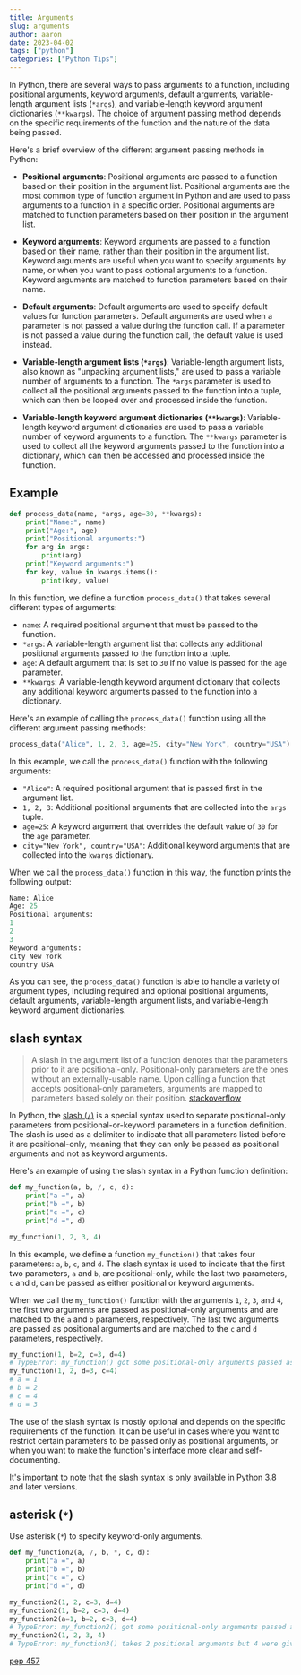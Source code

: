 ```yaml
---
title: Arguments
slug: arguments
author: aaron
date: 2023-04-02
tags: ["python"]
categories: ["Python Tips"]
---
```


In Python, there are several ways to pass arguments to a function, including positional arguments, keyword arguments, default arguments, variable-length argument lists (`*args`), and variable-length keyword argument dictionaries (`**kwargs`). The choice of argument passing method depends on the specific requirements of the function and the nature of the data being passed.

Here's a brief overview of the different argument passing methods in Python:

- **Positional arguments**: Positional arguments are passed to a function based on their position in the argument list. Positional arguments are the most common type of function argument in Python and are used to pass arguments to a function in a specific order. Positional arguments are matched to function parameters based on their position in the argument list.

- **Keyword arguments**: Keyword arguments are passed to a function based on their name, rather than their position in the argument list. Keyword arguments are useful when you want to specify arguments by name, or when you want to pass optional arguments to a function. Keyword arguments are matched to function parameters based on their name.

- **Default arguments**: Default arguments are used to specify default values for function parameters. Default arguments are used when a parameter is not passed a value during the function call. If a parameter is not passed a value during the function call, the default value is used instead.

- **Variable-length argument lists (`*args`)**: Variable-length argument lists, also known as "unpacking argument lists," are used to pass a variable number of arguments to a function. The `*args` parameter is used to collect all the positional arguments passed to the function into a tuple, which can then be looped over and processed inside the function.

- **Variable-length keyword argument dictionaries (`**kwargs`)**: Variable-length keyword argument dictionaries are used to pass a variable number of keyword arguments to a function. The `**kwargs` parameter is used to collect all the keyword arguments passed to the function into a dictionary, which can then be accessed and processed inside the function.

## Example

```python
def process_data(name, *args, age=30, **kwargs):
    print("Name:", name)
    print("Age:", age)
    print("Positional arguments:")
    for arg in args:
        print(arg)
    print("Keyword arguments:")
    for key, value in kwargs.items():
        print(key, value)
```

In this function, we define a function `process_data()` that takes several different types of arguments:

- `name`: A required positional argument that must be passed to the function.
- `*args`: A variable-length argument list that collects any additional positional arguments passed to the function into a tuple.
- `age`: A default argument that is set to `30` if no value is passed for the `age` parameter.
- `**kwargs`: A variable-length keyword argument dictionary that collects any additional keyword arguments passed to the function into a dictionary.

Here's an example of calling the `process_data()` function using all the different argument passing methods:

```python
process_data("Alice", 1, 2, 3, age=25, city="New York", country="USA")
```

In this example, we call the `process_data()` function with the following arguments:

- `"Alice"`: A required positional argument that is passed first in the argument list.
- `1, 2, 3`: Additional positional arguments that are collected into the `args` tuple.
- `age=25`: A keyword argument that overrides the default value of `30` for the `age` parameter.
- `city="New York", country="USA"`: Additional keyword arguments that are collected into the `kwargs` dictionary.

When we call the `process_data()` function in this way, the function prints the following output:

```python
Name: Alice
Age: 25
Positional arguments:
1
2
3
Keyword arguments:
city New York
country USA
```

As you can see, the `process_data()` function is able to handle a variety of argument types, including required and optional positional arguments, default arguments, variable-length argument lists, and variable-length keyword argument dictionaries.

## slash syntax

> A slash in the argument list of a function denotes that the parameters prior to it are positional-only. Positional-only parameters are the ones without an externally-usable name. Upon calling a function that accepts positional-only parameters, arguments are mapped to parameters based solely on their position.
> [stackoverflow](https://stackoverflow.com/questions/24735311/what-does-the-slash-mean-when-help-is-listing-method-signatures)

In Python, the [slash (`/`)](https://docs.python.org/3/faq/programming.html#what-does-the-slash-in-the-parameter-list-of-a-function-mean) is a special syntax used to separate positional-only parameters from positional-or-keyword parameters in a function definition. The slash is used as a delimiter to indicate that all parameters listed before it are positional-only, meaning that they can only be passed as positional arguments and not as keyword arguments.

Here's an example of using the slash syntax in a Python function definition:

```python
def my_function(a, b, /, c, d):
    print("a =", a)
    print("b =", b)
    print("c =", c)
    print("d =", d)

my_function(1, 2, 3, 4)
```

In this example, we define a function `my_function()` that takes four parameters: `a`, `b`, `c`, and `d`. The slash syntax is used to indicate that the first two parameters, `a` and `b`, are positional-only, while the last two parameters, `c` and `d`, can be passed as either positional or keyword arguments.

When we call the `my_function()` function with the arguments `1`, `2`, `3`, and `4`, the first two arguments are passed as positional-only arguments and are matched to the `a` and `b` parameters, respectively. The last two arguments are passed as positional arguments and are matched to the `c` and `d` parameters, respectively.

```python
my_function(1, b=2, c=3, d=4)
# TypeError: my_function() got some positional-only arguments passed as keyword arguments: 'b'
my_function(1, 2, d=3, c=4)
# a = 1
# b = 2
# c = 4
# d = 3
```

The use of the slash syntax is mostly optional and depends on the specific requirements of the function. It can be useful in cases where you want to restrict certain parameters to be passed only as positional arguments, or when you want to make the function's interface more clear and self-documenting.

It's important to note that the slash syntax is only available in Python 3.8 and later versions. 

## asterisk (`*`)

Use asterisk (`*`) to specify keyword-only arguments.

```python
def my_function2(a, /, b, *, c, d):
    print("a =", a)
    print("b =", b)
    print("c =", c)
    print("d =", d)

my_function2(1, 2, c=3, d=4)
my_function2(1, b=2, c=3, d=4)
my_function2(a=1, b=2, c=3, d=4)
# TypeError: my_function2() got some positional-only arguments passed as keyword arguments: 'a'
my_function2(1, 2, 3, 4)
# TypeError: my_function3() takes 2 positional arguments but 4 were given
```

[pep 457](https://peps.python.org/pep-0457/)
